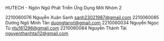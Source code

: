 HUTECH - Ngôn Ngữ Phát Triển Ứng Dụng Mới
Nhóm 2

2210060076  Nguyễn Xuân Sanh    sanh23021987@gmail.com
2210060085  Dương Ngô Minh Tân  duongtanvt@gmail.com
2210060034  Nguyễn Ngọc Tú  ntu161296@gmail.com
2210060084  Nguyễn Thành Tài    nguyenthanhtai12@gmail.com